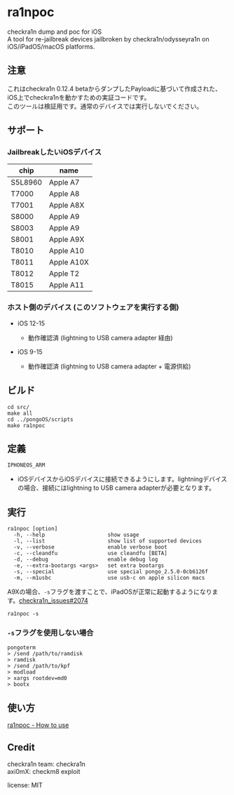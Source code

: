 # ra1npoc  
checkra1n dump and poc for iOS  
A tool for re-jailbreak devices jailbroken by checkra1n/odysseyra1n on iOS/iPadOS/macOS platforms.  

## 注意  
これはcheckra1n 0.12.4 betaからダンプしたPayloadに基づいて作成された、iOS上でcheckra1nを動かすための実証コードです。  
このツールは検証用です。通常のデバイスでは実行しないでください。  


## サポート  
### JailbreakしたいiOSデバイス  
| chip | name |
|---------|----------|
| S5L8960 | Apple A7 |
| T7000 | Apple A8 |
| T7001 | Apple A8X |
| S8000 | Apple A9 |
| S8003 | Apple A9 |
| S8001 | Apple A9X |
| T8010 | Apple A10 |
| T8011 | Apple A10X |
| T8012 | Apple T2 |
| T8015 | Apple A11 |


### ホスト側のデバイス (このソフトウェアを実行する側)  
- iOS 12-15  
    - 動作確認済 (lightning to USB camera adapter 経由)  

- iOS 9-15  
    - 動作確認済 (lightning to USB camera adapter + 電源供給)  


## ビルド  
```
cd src/
make all
cd ../pongoOS/scripts
make ra1npoc
```


## 定義  
`IPHONEOS_ARM`  
- iOSデバイスからiOSデバイスに接続できるようにします。lightningデバイスの場合、接続にはlightning to USB camera adapterが必要となります。  


## 実行  
```
ra1npoc [option]  
  -h, --help                    show usage
  -l, --list                    show list of supported devices
  -v, --verbose                 enable verbose boot
  -c, --cleandfu                use cleandfu [BETA]
  -d, --debug                   enable debug log
  -e, --extra-bootargs <args>   set extra bootargs
  -s, --special                 use special pongo_2.5.0-0cb6126f
  -m, --m1usbc                  use usb-c on apple silicon macs
```
A9Xの場合、`-s`フラグを渡すことで、iPadOSが正常に起動するようになります。[checkra1n_issues#2074](https://github.com/checkra1n/BugTracker/issues/2074)  
```
ra1npoc -s
```

### `-s`フラグを使用しない場合  
```
pongoterm
> /send /path/to/ramdisk
> ramdisk
> /send /path/to/kpf
> modload
> xargs rootdev=md0
> bootx
```


## 使い方   
[ra1npoc - How to use](https://dora2ios.github.io/info/ra1npoc/usage.html)  


## Credit  
checkra1n team: checkra1n  
axi0mX: checkm8 exploit  

license: MIT  
